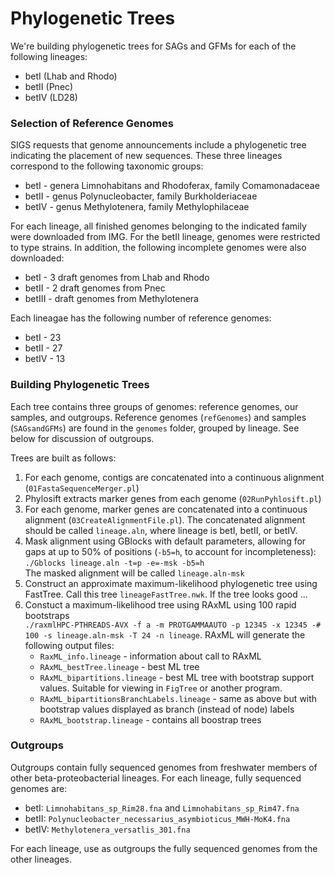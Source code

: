 # Phylogenetic Trees

We're building phylogenetic trees for SAGs and GFMs for each of the following lineages:
- betI (Lhab and Rhodo)
- betII (Pnec)
- betIV (LD28)

### Selection of Reference Genomes
SIGS requests that genome announcements include a phylogenetic tree indicating the placement of new sequences. These three lineages correspond to the following taxonomic groups:
- betI - genera Limnohabitans and Rhodoferax, family Comamonadaceae
- betII - genus Polynucleobacter, family Burkholderiaceae
- betIV - genus Methylotenera, family Methylophilaceae

For each lineage, all finished genomes belonging to the indicated family were downloaded from IMG. For the betII lineage, genomes were restricted to type strains. In addition, the following incomplete genomes were also downloaded:
- betI - 3 draft genomes from Lhab and Rhodo
- betII - 2 draft genomes from Pnec
- betIII - draft genomes from Methylotenera

Each lineagae has the following number of reference genomes:
- betI - 23
- betII - 27
- betIV - 13

### Building Phylogenetic Trees
Each tree contains three groups of genomes: reference genomes, our samples, and outgroups. Reference genomes (```refGenomes```) and samples (```SAGsandGFMs```) are found in the ```genomes``` folder, grouped by lineage. See below for discussion of outgroups.

Trees are built as follows:
1. For each genome, contigs are concatenated into a continuous alignment (```01FastaSequenceMerger.pl```)  
2. Phylosift extracts marker genes from each genome (```02RunPyhlosift.pl```)  
3. For each genome, marker genes are concatenated into a continuous alignment (```03CreateAlignmentFile.pl```). The concatenated alignment should be called ```lineage.aln```, where lineage is betI, betII, or betIV.  
4. Mask alignment using GBlocks with default parameters, allowing for gaps at up to 50% of positions (```-b5=h```, to account for incompleteness):  
  ```./Gblocks lineage.aln -t=p -e=-msk -b5=h```  
  The masked alignment will be called ```lineage.aln-msk```
5. Construct an approximate maximum-likelihood phylogenetic tree using FastTree. Call this tree ```lineageFastTree.nwk```. If the tree looks good ...
6. Constuct a maximum-likelihood tree using RAxML using 100 rapid bootstraps  
  ```./raxmlHPC-PTHREADS-AVX -f a -m PROTGAMMAAUTO -p 12345 -x 12345 -# 100 -s lineage.aln-msk -T 24 -n lineage```. RAxML will generate the following output files:
    - ```RaxML_info.lineage``` - information about call to RAxML
    - ```RAxML_bestTree.lineage``` - best ML tree
    - ```RAxML_bipartitions.lineage``` - best ML tree with bootstrap support values. Suitable for viewing in ```FigTree``` or another program.
    - ```RAxML_bipartitionsBranchLabels.lineage``` - same as above but with bootstrap values displayed as branch (instead of node) labels
    - ```RAxML_bootstrap.lineage``` - contains all boostrap trees

### Outgroups
Outgroups contain fully sequenced genomes from freshwater members of other beta-proteobacterial lineages. For each lineage, fully sequenced genomes are:
  - betI: ```Limnohabitans_sp_Rim28.fna``` and ```Limnohabitans_sp_Rim47.fna```
  - betII: ```Polynucleobacter_necessarius_asymbioticus_MWH-MoK4.fna```
  - betIV: ```Methylotenera_versatlis_301.fna```

For each lineage, use as outgroups the fully sequenced genomes from the other lineages.
